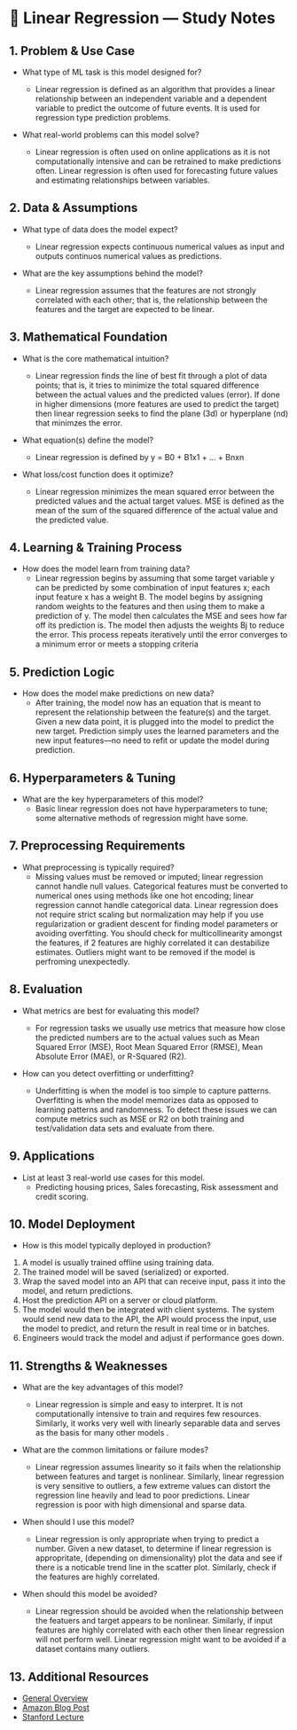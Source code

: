 # 🧠 Linear Regression — Study Notes

## 1. Problem & Use Case
- What type of ML task is this model designed for?
    - Linear regression is defined as an algorithm that provides a linear relationship between an independent variable and a dependent variable to predict the outcome of future events. It is used for regression type prediction problems. 

- What real-world problems can this model solve?
    - Linear regression is often used on online applications as it is not computationally intensive and can be retrained to make predictions often. Linear regression is often used for forecasting future values and estimating relationships between variables. 

## 2. Data & Assumptions
- What type of data does the model expect? 
    - Linear regression expects continuous numerical values as input and outputs continuos numerical values as predictions. 

- What are the key assumptions behind the model?
    - Linear regression assumes that the features are not strongly correlated with each other; that is, the relationship between the features and the target are expected to be linear.

## 3. Mathematical Foundation
- What is the core mathematical intuition?
    - Linear regression finds the line of best fit through a plot of data points; that is, it tries to minimize the total squared difference between the actual values and the predicted values (error). If done in higher dimensions (more features are used to predict the target) then linear regression seeks to find the plane (3d) or hyperplane (nd) that minimzes the error.

- What equation(s) define the model?
    - Linear regression is defined by y = B0 + B1x1 + ... + Bnxn

- What loss/cost function does it optimize?
    - Linear regression minimizes the mean squared error between the predicted values and the actual target values. MSE is defined as the mean of the sum of the squared difference of the actual value and the predicted value. 

## 4. Learning & Training Process
- How does the model learn from training data?
    - Linear regression begins by assuming that some target variable y can be predicted by some combination of input features x; each input feature x has a weight B. The model begins by assigning random weights to the features and then using them to make a prediction of y. The model then calculates the MSE and sees how far off its prediction is. The model then adjusts the weights Bj to reduce the error. This process repeats iteratively until the error converges to a minimum error or meets a stopping criteria 

## 5. Prediction Logic
- How does the model make predictions on new data?
    - After training, the model now has an equation that is meant to represent the relationship between the feature(s) and the target. Given a new data point, it is plugged into the model to predict the new target. Prediction simply uses the learned parameters and the new input features—no need to refit or update the model during prediction.

## 6. Hyperparameters & Tuning
- What are the key hyperparameters of this model?
    - Basic linear regression does not have hyperparameters to tune; some alternative methods of regression might have some. 

## 7. Preprocessing Requirements
- What preprocessing is typically required?
    - Missing values must be removed or imputed; linear regression cannot handle null values. Categorical features must be converted to numerical ones using methods like one hot encoding; linear regression cannot handle categorical data. Linear regression does not require strict scaling but normalization may help if you use regularization or gradient descent for finding model parameters or avoiding overfitting. You should check for multicollinearity amongst the features, if 2 features are highly correlated it can destabilize estimates. Outliers might want to be removed if the model is perfroming unexpectedly. 

## 8. Evaluation
- What metrics are best for evaluating this model? 
    - For regression tasks we usually use metrics that measure how close the predicted numbers are to the actual values such as Mean Squared Error (MSE), Root Mean Squared Error (RMSE), Mean Absolute Error (MAE), or R-Squared (R2).

- How can you detect overfitting or underfitting?
    - Underfitting is when the model is too simple to capture patterns. Overfitting is when the model memorizes data as opposed to learning patterns and randomness. To detect these issues we can compute metrics such as MSE or R2 on both training and test/validation data sets and evaluate from there. 

## 9. Applications
- List at least 3 real-world use cases for this model.
    - Predicting housing prices, Sales forecasting, Risk assessment and credit scoring. 

## 10. Model Deployment
- How is this model typically deployed in production?
1) A model is usually trained offline using training data.
2) The trained model will be saved (serialized) or exported.
3) Wrap the saved model into an API that can receive input, pass it into the model, and return predictions. 
4) Host the prediction API on a server or cloud platform. 
5) The model would then be integrated with client systems. The system would send new data to the API, the API would process the input, use the model to predict, and return the result in real time or in batches. 
6) Engineers would track the model and adjust if performance goes down. 

## 11. Strengths & Weaknesses
- What are the key advantages of this model?
    - Linear regression is simple and easy to interpret. It is not computationally intensive to train and requires few resources. Similarly, it works very well with linearly separable data and serves as the basis for many other models .

- What are the common limitations or failure modes?
    - Linear regression assumes linearity so it fails when the relationship between features and target is nonlinear. Similarly, linear regression is very sensitive to outliers, a few extreme values can distort the regression line heavily and lead to poor predictions. Linear regression is poor with high dimensional and sparse data. 

- When should I use this model?
    - Linear regression is only appropriate when trying to predict a number. Given a new dataset, to determine if linear regression is appropritate, (depending on dimensionality) plot the data and see if there is a noticable trend line in the scatter plot. Similarly, check if the features are highly correlated.

- When should this model be avoided?
    - Linear regression should be avoided when the relationship between the featuers and target appears to be nonlinear. Similarly, if input features are highly correlated with each other then linear regression will not perform well. Linear regression might want to be avoided if a dataset contains many outliers. 

## 13. Additional Resources
- [General Overview](https://www.spiceworks.com/tech/artificial-intelligence/articles/what-is-linear-regression/)    
- [Amazon Blog Post](https://aws.amazon.com/what-is/linear-regression/)
- [Stanford Lecture](https://www.youtube.com/watch?v=4b4MUYve_U8&list=PLoROMvodv4rMiGQp3WXShtMGgzqpfVfbU&index=2)
